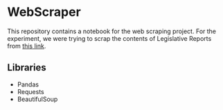 # WebScraper
This repository contains a notebook for the web scraping project.
For the experiment, we were trying to scrap the contents of Legislative Reports from [this link](https://www.ucop.edu/operating-budget/budgets-and-reports/legislative-reports/2021-22-legislative-session.html).

## Libraries
- Pandas
- Requests
- BeautifulSoup
